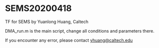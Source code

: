# SEMS20200418
TF for SEMS by Yuanlong Huang, Caltech

DMA_run.m is the main script, change all conditions and parameters there.

If you encounter any error, please contact yhuang@caltech.edu
